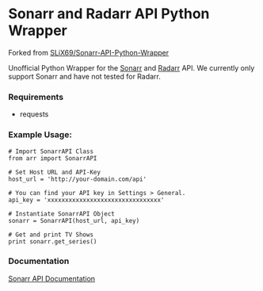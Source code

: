 Sonarr and Radarr API Python Wrapper
==========================

Forked from [SLiX69/Sonarr-API-Python-Wrapper](https://github.com/SLiX69/Sonarr-API-Python-Wrapper)

Unofficial Python Wrapper for the [Sonarr](https://github.com/Sonarr/Sonarr) and [Radarr](https://github.com/Radarr/Radarr) API. We currently only support Sonarr and have not tested for Radarr. 

### Requirements
- requests

### Example Usage:

```
# Import SonarrAPI Class
from arr import SonarrAPI

# Set Host URL and API-Key
host_url = 'http://your-domain.com/api'

# You can find your API key in Settings > General.
api_key = 'xxxxxxxxxxxxxxxxxxxxxxxxxxxxxxxx'

# Instantiate SonarrAPI Object
sonarr = SonarrAPI(host_url, api_key)

# Get and print TV Shows
print sonarr.get_series()
```

### Documentation

[Sonarr API Documentation](https://github.com/Sonarr/Sonarr/wiki/API)
